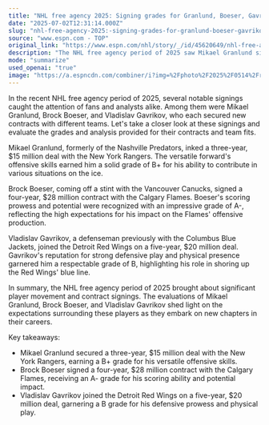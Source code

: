 ```yaml
---
title: "NHL free agency 2025: Signing grades for Granlund, Boeser, Gavrikov, more"
date: "2025-07-02T12:31:14.000Z"
slug: "nhl-free-agency-2025:-signing-grades-for-granlund-boeser-gavrikov-more"
source: "www.espn.com - TOP"
original_link: "https://www.espn.com/nhl/story/_/id/45620649/nhl-free-agency-2025-grades-team-fits-analysis-contracts"
description: "The NHL free agency period of 2025 saw Mikael Granlund sign a three-year, $15 million deal with the New York Rangers, earning a B+ grade for his offensive skills. Brock Boeser inked a four-year, $28 million contract with the Calgary Flames, receiving an A- grade for his scoring prowess. Vladislav Gavrikov joined the Detroit Red Wings on a five-year, $20 million deal, earning a B grade for his defensive play and physical presence. Overall, these signings reflect high expectations for the impact these players will have on their new teams."
mode: "summarize"
used_openai: "true"
image: "https://a.espncdn.com/combiner/i?img=%2Fphoto%2F2025%2F0514%2Fr1492131_1296x729_16%2D9.jpg"
---
```


In the recent NHL free agency period of 2025, several notable signings caught the attention of fans and analysts alike. Among them were Mikael Granlund, Brock Boeser, and Vladislav Gavrikov, who each secured new contracts with different teams. Let's take a closer look at these signings and evaluate the grades and analysis provided for their contracts and team fits.

Mikael Granlund, formerly of the Nashville Predators, inked a three-year, $15 million deal with the New York Rangers. The versatile forward's offensive skills earned him a solid grade of B+ for his ability to contribute in various situations on the ice.

Brock Boeser, coming off a stint with the Vancouver Canucks, signed a four-year, $28 million contract with the Calgary Flames. Boeser's scoring prowess and potential were recognized with an impressive grade of A-, reflecting the high expectations for his impact on the Flames' offensive production.

Vladislav Gavrikov, a defenseman previously with the Columbus Blue Jackets, joined the Detroit Red Wings on a five-year, $20 million deal. Gavrikov's reputation for strong defensive play and physical presence garnered him a respectable grade of B, highlighting his role in shoring up the Red Wings' blue line.

In summary, the NHL free agency period of 2025 brought about significant player movement and contract signings. The evaluations of Mikael Granlund, Brock Boeser, and Vladislav Gavrikov shed light on the expectations surrounding these players as they embark on new chapters in their careers.

Key takeaways:
- Mikael Granlund secured a three-year, $15 million deal with the New York Rangers, earning a B+ grade for his versatile offensive skills.
- Brock Boeser signed a four-year, $28 million contract with the Calgary Flames, receiving an A- grade for his scoring ability and potential impact.
- Vladislav Gavrikov joined the Detroit Red Wings on a five-year, $20 million deal, garnering a B grade for his defensive prowess and physical play.
